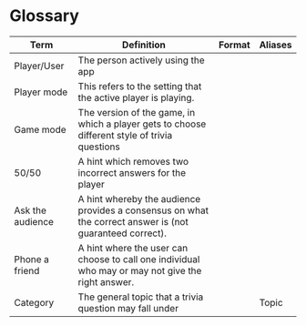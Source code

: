 # Glossary
| Term             | Definition                                                                                               | Format | Aliases |
|------------------|----------------------------------------------------------------------------------------------------------|--------|---------|
| Player/User      | The person actively using the app                                                                        |        |         |
| Player mode      | This refers to the setting that the active player is playing.                                            |        |         |
| Game mode        | The version of the game, in which a player gets to choose different style of trivia questions            |        |         |
| 50/50            | A hint which removes two incorrect answers for the player                                                |        |         |
| Ask the audience | A hint whereby the audience provides a consensus on what the correct answer is (not guaranteed correct). |        |         |
| Phone a friend   | A hint where the user can choose to call one individual who may or may not give the right answer.        |        |         |
| Category         | The general topic that a trivia question may fall under                                                  |        | Topic   |
